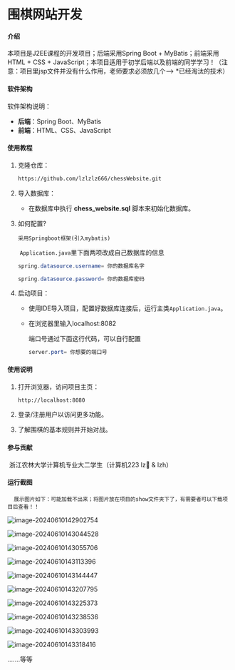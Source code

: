 # 围棋网站开发

#### 介绍

本项目是J2EE课程的开发项目；后端采用Spring Boot + MyBatis；前端采用HTML + CSS + JavaScript；本项目适用于初学后端以及前端的同学学习！（注意：项目里jsp文件并没有什么作用，老师要求必须放几个--> *已经淘汰的技术）

#### 软件架构

软件架构说明：

- **后端**：Spring Boot、MyBatis
- **前端**：HTML、CSS、JavaScript

#### 使用教程

1. 克隆仓库：

   ```bash
   https://github.com/lzlzlz666/chessWebsite.git
   ```

2. 导入数据库：

   - 在数据库中执行 **chess_website.sql** 脚本来初始化数据库。

3. 如何配置?

       采用Springboot框架(引入mybatis)

    ​    `Application.java`里下面两项改成自己数据库的信息

    ```java
    spring.datasource.username= 你的数据库名字
    
    spring.datasource.password= 你的数据库密码
    ```

4. 启动项目：

   - 使用IDE导入项目，配置好数据库连接后，运行主类`Application.java`。

   - 在浏览器里输入localhost:8082

     端口号通过下面这行代码，可以自行配置

     ```java
     server.port= 你想要的端口号
     ```

#### 使用说明

1. 打开浏览器，访问项目主页：

   ```bash
   http://localhost:8080
   ```

2. 登录/注册用户以访问更多功能。

3. 了解围棋的基本规则并开始对战。

   

#### 参与贡献

​      浙江农林大学计算机专业大二学生（计算机223 lz👑 & lzh）



#### 运行截图

      展示图片如下：可能加载不出来；将图片放在项目的show文件夹下了，有需要者可以下载项目后查看！！

![image-20240610142902754]([C:\Users\linz\AppData\Roaming\Typora\typora-user-images\image-20240610142902754.png](https://github.com/lzlzlz666/chessWebsite/blob/master/show/image-20240610142902754.png))

![image-20240610143044528](C:\Users\linz\AppData\Roaming\Typora\typora-user-images\image-20240610143044528.png)

![image-20240610143055706](C:\Users\linz\AppData\Roaming\Typora\typora-user-images\image-20240610143055706.png)

![image-20240610143113396](C:\Users\linz\AppData\Roaming\Typora\typora-user-images\image-20240610143113396.png)

![image-20240610143144447](C:\Users\linz\AppData\Roaming\Typora\typora-user-images\image-20240610143144447.png)

![image-20240610143207795](C:\Users\linz\AppData\Roaming\Typora\typora-user-images\image-20240610143207795.png)

![image-20240610143225373](C:\Users\linz\AppData\Roaming\Typora\typora-user-images\image-20240610143225373.png)

![image-20240610143238536](C:\Users\linz\AppData\Roaming\Typora\typora-user-images\image-20240610143238536.png)

![image-20240610143303993](C:\Users\linz\AppData\Roaming\Typora\typora-user-images\image-20240610143303993.png)

![image-20240610143318416](C:\Users\linz\AppData\Roaming\Typora\typora-user-images\image-20240610143318416.png)

.......等等
